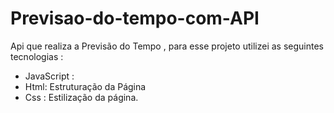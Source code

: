 # Previsao-do-tempo-com-API
Api que realiza a Previsão do Tempo , para esse projeto utilizei as seguintes tecnologias :

- JavaScript : 
- Html: Estruturação da Página
- Css : Estilização da página.
